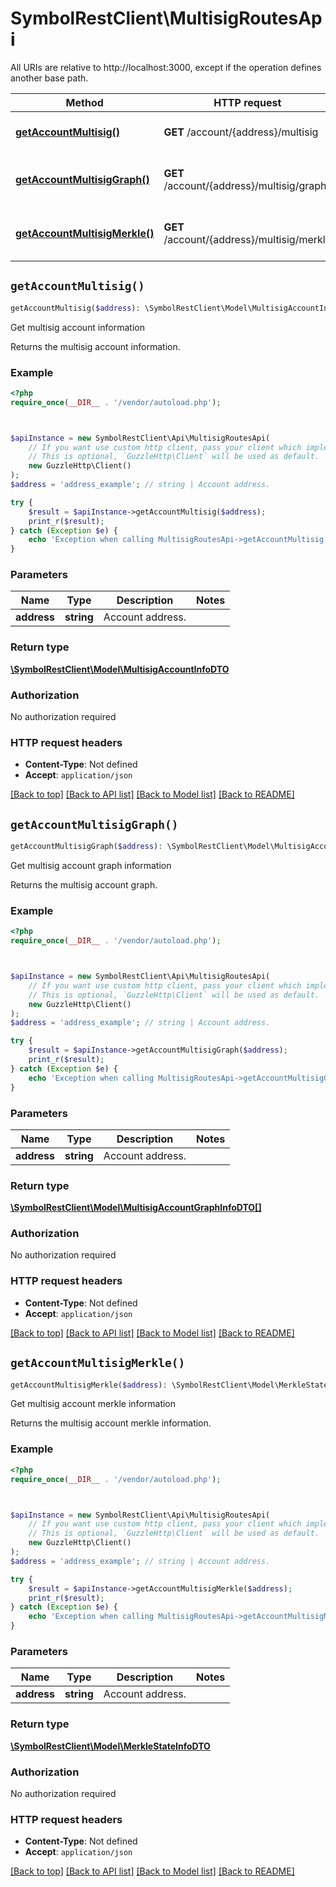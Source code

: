 # SymbolRestClient\MultisigRoutesApi

All URIs are relative to http://localhost:3000, except if the operation defines another base path.

| Method | HTTP request | Description |
| ------------- | ------------- | ------------- |
| [**getAccountMultisig()**](MultisigRoutesApi.md#getAccountMultisig) | **GET** /account/{address}/multisig | Get multisig account information |
| [**getAccountMultisigGraph()**](MultisigRoutesApi.md#getAccountMultisigGraph) | **GET** /account/{address}/multisig/graph | Get multisig account graph information |
| [**getAccountMultisigMerkle()**](MultisigRoutesApi.md#getAccountMultisigMerkle) | **GET** /account/{address}/multisig/merkle | Get multisig account merkle information |


## `getAccountMultisig()`

```php
getAccountMultisig($address): \SymbolRestClient\Model\MultisigAccountInfoDTO
```

Get multisig account information

Returns the multisig account information.

### Example

```php
<?php
require_once(__DIR__ . '/vendor/autoload.php');



$apiInstance = new SymbolRestClient\Api\MultisigRoutesApi(
    // If you want use custom http client, pass your client which implements `GuzzleHttp\ClientInterface`.
    // This is optional, `GuzzleHttp\Client` will be used as default.
    new GuzzleHttp\Client()
);
$address = 'address_example'; // string | Account address.

try {
    $result = $apiInstance->getAccountMultisig($address);
    print_r($result);
} catch (Exception $e) {
    echo 'Exception when calling MultisigRoutesApi->getAccountMultisig: ', $e->getMessage(), PHP_EOL;
}
```

### Parameters

| Name | Type | Description  | Notes |
| ------------- | ------------- | ------------- | ------------- |
| **address** | **string**| Account address. | |

### Return type

[**\SymbolRestClient\Model\MultisigAccountInfoDTO**](../Model/MultisigAccountInfoDTO.md)

### Authorization

No authorization required

### HTTP request headers

- **Content-Type**: Not defined
- **Accept**: `application/json`

[[Back to top]](#) [[Back to API list]](../../README.md#endpoints)
[[Back to Model list]](../../README.md#models)
[[Back to README]](../../README.md)

## `getAccountMultisigGraph()`

```php
getAccountMultisigGraph($address): \SymbolRestClient\Model\MultisigAccountGraphInfoDTO[]
```

Get multisig account graph information

Returns the multisig account graph.

### Example

```php
<?php
require_once(__DIR__ . '/vendor/autoload.php');



$apiInstance = new SymbolRestClient\Api\MultisigRoutesApi(
    // If you want use custom http client, pass your client which implements `GuzzleHttp\ClientInterface`.
    // This is optional, `GuzzleHttp\Client` will be used as default.
    new GuzzleHttp\Client()
);
$address = 'address_example'; // string | Account address.

try {
    $result = $apiInstance->getAccountMultisigGraph($address);
    print_r($result);
} catch (Exception $e) {
    echo 'Exception when calling MultisigRoutesApi->getAccountMultisigGraph: ', $e->getMessage(), PHP_EOL;
}
```

### Parameters

| Name | Type | Description  | Notes |
| ------------- | ------------- | ------------- | ------------- |
| **address** | **string**| Account address. | |

### Return type

[**\SymbolRestClient\Model\MultisigAccountGraphInfoDTO[]**](../Model/MultisigAccountGraphInfoDTO.md)

### Authorization

No authorization required

### HTTP request headers

- **Content-Type**: Not defined
- **Accept**: `application/json`

[[Back to top]](#) [[Back to API list]](../../README.md#endpoints)
[[Back to Model list]](../../README.md#models)
[[Back to README]](../../README.md)

## `getAccountMultisigMerkle()`

```php
getAccountMultisigMerkle($address): \SymbolRestClient\Model\MerkleStateInfoDTO
```

Get multisig account merkle information

Returns the multisig account merkle information.

### Example

```php
<?php
require_once(__DIR__ . '/vendor/autoload.php');



$apiInstance = new SymbolRestClient\Api\MultisigRoutesApi(
    // If you want use custom http client, pass your client which implements `GuzzleHttp\ClientInterface`.
    // This is optional, `GuzzleHttp\Client` will be used as default.
    new GuzzleHttp\Client()
);
$address = 'address_example'; // string | Account address.

try {
    $result = $apiInstance->getAccountMultisigMerkle($address);
    print_r($result);
} catch (Exception $e) {
    echo 'Exception when calling MultisigRoutesApi->getAccountMultisigMerkle: ', $e->getMessage(), PHP_EOL;
}
```

### Parameters

| Name | Type | Description  | Notes |
| ------------- | ------------- | ------------- | ------------- |
| **address** | **string**| Account address. | |

### Return type

[**\SymbolRestClient\Model\MerkleStateInfoDTO**](../Model/MerkleStateInfoDTO.md)

### Authorization

No authorization required

### HTTP request headers

- **Content-Type**: Not defined
- **Accept**: `application/json`

[[Back to top]](#) [[Back to API list]](../../README.md#endpoints)
[[Back to Model list]](../../README.md#models)
[[Back to README]](../../README.md)
